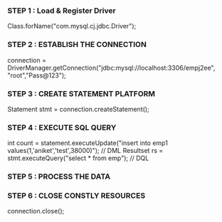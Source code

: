 
### STEP 1 : Load & Register Driver
  Class.forName("com.mysql.cj.jdbc.Driver");
  
### STEP 2 : ESTABLISH THE CONNECTION
  connection = DriverManager.getConnection("jdbc:mysql://localhost:3306/empj2ee", "root","Pass@123");

### STEP 3 : CREATE STATEMENT PLATFORM
  Statement stmt = connection.createStatement();

### STEP 4 : EXECUTE SQL QUERY
  int count = statement.executeUpdate("insert into emp1 values(1,'aniket','test',38000)");  // DML
  Resultset rs = stmt.executeQuery("select * from emp");  // DQL

### STEP 5 : PROCESS THE DATA

### STEP 6 : CLOSE CONSTLY RESOURCES
  connection.close();
